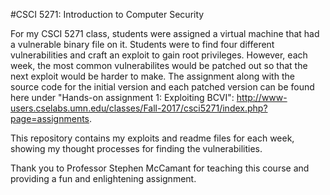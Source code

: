 #CSCI 5271: Introduction to Computer Security

For my CSCI 5271 class, students were assigned a virtual machine that had a vulnerable binary file on it. Students were to find four different vulnerabilities and craft an exploit to gain root privileges. However, each week, the most common vulnerabilites would be patched out so that the next exploit would be harder to make. The assignment along with the source code for the initial version and each patched version can be found here under "Hands-on assignment 1: Exploiting BCVI": http://www-users.cselabs.umn.edu/classes/Fall-2017/csci5271/index.php?page=assignments.

This repository contains my exploits and readme files for each week, showing my thought processes for finding the vulnerabilities.

Thank you to Professor Stephen McCamant for teaching this course and providing a fun and enlightening assignment.
